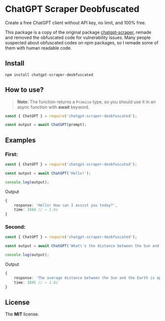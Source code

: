 # ChatGPT Scraper Deobfuscated
Create a free ChatGPT client without API key, no limit, and 100% free.

This package is a copy of the original package [chatgpt-scraper](https://www.npmjs.com/package/chatgpt-scraper), remade and removed the obfuscated code for vulnerability issues. Many people suspected about obfuscated codes on npm packages, so I remade some of them with human readable code.

## Install

```
npm install chatgpt-scraper-deobfuscated
```

## How to use?

> **Note**: The function returns a `Promise` type, so you should use it in an async function with **await** keyword.

```ts
const { ChatGPT } = require('chatgpt-scraper-deobfuscated');

const output = await ChatGPT(prompt);
```

## Examples

### First:
```ts
const { ChatGPT } = require('chatgpt-scraper-deobfuscated');

const output = await ChatGPT('Hello!');

console.log(output);
```

Output
```ts
{
    response: 'Hello! How can I assist you today?',
    time: 1564 // ← 1.6s
}
```

### Second:
```ts
const { ChatGPT } = require('chatgpt-scraper-deobfuscated');

const output = await ChatGPT('What\'s the distance between the Sun and the Earth?');

console.log(output);
```

Output
```ts
{
    response: 'The average distance between the Sun and the Earth is approximately 93 million miles or 150 million kilometers.',
    time: 1845 // ← 1.8s
}
```

## License
The **MIT** license.